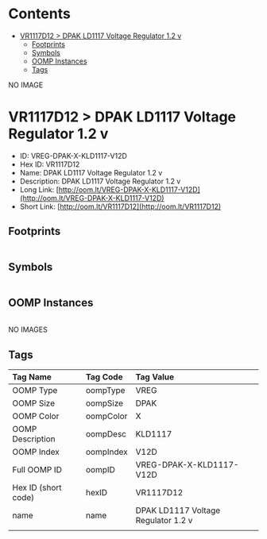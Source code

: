 



Contents
========

* [VR1117D12 > DPAK LD1117 Voltage Regulator 1.2 v](#vr1117d12--dpak-ld1117-voltage-regulator-12-v)
	* [Footprints](#footprints)
	* [Symbols](#symbols)
	* [OOMP Instances](#oomp-instances)
	* [Tags](#tags)
  
NO IMAGE  
# VR1117D12 > DPAK LD1117 Voltage Regulator 1.2 v

- ID: VREG-DPAK-X-KLD1117-V12D
- Hex ID: VR1117D12
- Name: DPAK LD1117 Voltage Regulator 1.2 v
- Description: DPAK LD1117 Voltage Regulator 1.2 v
- Long Link: [http://oom.lt/VREG-DPAK-X-KLD1117-V12D](http://oom.lt/VREG-DPAK-X-KLD1117-V12D)
- Short Link: [http://oom.lt/VR1117D12](http://oom.lt/VR1117D12)

## Footprints
  

|||||
| :--- | :--- | :--- | :--- |

## Symbols
  

|||||
| :--- | :--- | :--- | :--- |

## OOMP Instances
  

|||||
| :--- | :--- | :--- | :--- |
  
NO IMAGES  
## Tags
  

|Tag Name|Tag Code|Tag Value|
| :--- | :--- | :--- |
|OOMP Type|oompType|VREG|
|OOMP Size|oompSize|DPAK|
|OOMP Color|oompColor|X|
|OOMP Description|oompDesc|KLD1117|
|OOMP Index|oompIndex|V12D|
|Full OOMP ID|oompID|VREG-DPAK-X-KLD1117-V12D|
|Hex ID (short code)|hexID|VR1117D12|
|name|name|DPAK LD1117 Voltage Regulator 1.2 v|
||||

